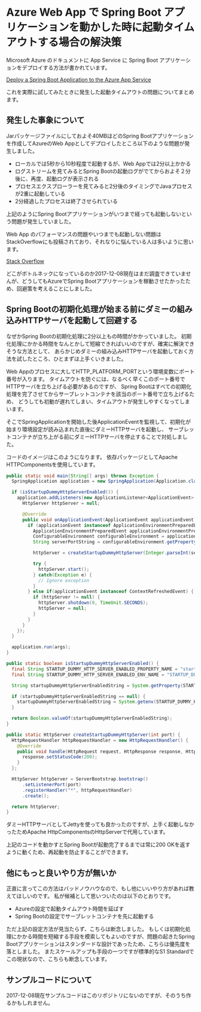 # Azure Web App で Spring Boot アプリケーションを動かした時に起動タイムアウトする場合の解決策

Microsoft Azure のドキュメントに App Service に Spring Boot アプリケーションをデプロイする方法が書かれています。

[Deploy a Spring Boot Application to the Azure App Service](https://docs.microsoft.com/en-us/java/azure/spring-framework/deploy-spring-boot-java-web-app-on-azure)

これを実際に試してみたときに発生した起動タイムアウトの問題についてまとめます。

## 発生した事象について

Jarパッケージファイルにしておよそ40MBほどのSpring Bootアプリケーションを作成してAzureのWeb Appとしてデプロイしたところ以下のような問題が発生しました。

* ローカルでは5秒から10秒程度で起動するが、Web Appでは2分以上かかる
* ログストリームを見てみるとSpring Bootの起動ログがでてからおよそ２分後に、再度、起動ログが表示される
* プロセスエクスプローラーを見てみると2分後のタイミングでJavaプロセスが2重に起動している
* 2分経過したプロセスは終了させられている

上記のようにSpring Bootアプリケーションがいつまで経っても起動しないという問題が発生していました。

Web App のパフォーマンスの問題やいつまでも起動しない問題はStackOverflowにも投稿されており、それなりに悩んでいる人は多いように思います。

[Stack Overflow](https://stackoverflow.com/questions/40496521/spring-boot-jar-on-azure-websites-performance-issues)

どこがボトルネックになっているのか2017-12-08現在はまだ調査できていませんが、どうしてもAzureでSpring Bootアプリケーションを稼動させたかったため、回避策を考えることにしました。

## Spring Bootの初期化処理が始まる前にダミーの組み込みHTTPサーバを起動して回避する

なぜかSpring Bootの初期化処理に2分以上もの時間がかかっていました。
初期化処理にかかる時間をなんとかして短縮できればいいのですが、確実に解決できそうな方法として、
あらかじめダミーの組み込みHTTPサーバを起動しておく方法を試したところ、ひとまずは上手くいきました。

Web Appのプロセスに大してHTTP_PLATFORM_PORTという環境変数にポート番号が入ります。
タイムアウトを防ぐには、なるべく早くこのポート番号でHTTPサーバを立ち上げる必要があるのですが、
Spring Bootはすべての初期化処理を完了させてからサーブレットコンテナを該当のポート番号で立ち上げるため、
どうしても初動が遅れてしまい、タイムアウトが発生しやすくなってしまいます。

そこでSpringApplicationを開始した後ApplicationEventを監視して、初期化が始まり環境設定が読み込まれた直後にダミーHTTPサーバを起動し、
サーブレットコンテナが立ち上がる前にダミーHTTPサーバを停止することで対処しました。

コードのイメージはこのようになります。
依存パッケージとしてApache HTTPComponentsを使用しています。

```java
public static void main(String[] args) throws Exception {
  SpringApplication application = new SpringApplication(Application.class);

  if (isStartupDummyHttpServerEnabled()) {
    application.addListeners(new ApplicationListener<ApplicationEvent>() {
      HttpServer httpServer = null;

      @Override
      public void onApplicationEvent(ApplicationEvent applicationEvent) {
        if (applicationEvent instanceof ApplicationEnvironmentPreparedEvent) {
          ApplicationEnvironmentPreparedEvent applicationEnvironmentPreparedEvent = (ApplicationEnvironmentPreparedEvent)applicationEvent;
          ConfigurableEnvironment configurableEnvironment = applicationEnvironmentPreparedEvent.getEnvironment();
          String serverPortString = configurableEnvironment.getProperty("server.port");

          httpServer = createStartupDummyHttpServer(Integer.parseInt(serverPortString));

          try {
            httpServer.start();
          } catch(Exception e) {
            // Ignore exception
          }
        } else if(applicationEvent instanceof ContextRefreshedEvent) {
          if (httpServer != null) {
            httpServer.shutdown(0, TimeUnit.SECONDS);
            httpServer = null;
          }
        }
      }
    });
  }

  application.run(args);
}

public static boolean isStartupDummyHttpServerEnabled() {
  final String STARTUP_DUMMY_HTTP_SERVER_ENABLED_PROPERTY_NAME = "startup.dummyHttpServerEnabled";
  final String STARTUP_DUMMY_HTTP_SERVER_ENABLED_ENV_NAME = "STARTUP_DUMMY_HTTP_SERVER_ENABLED";

  String startupDummyHttpServerEnabledString = System.getProperty(STARTUP_DUMMY_HTTP_SERVER_ENABLED_PROPERTY_NAME);

  if (startupDummyHttpServerEnabledString == null) {
    startupDummyHttpServerEnabledString = System.getenv(STARTUP_DUMMY_HTTP_SERVER_ENABLED_ENV_NAME);
  }

  return Boolean.valueOf(startupDummyHttpServerEnabledString);
}

public static HttpServer createStartupDummyHttpServer(int port) {
  HttpRequestHandler httpRequestHandler = new HttpRequestHandler() {
    @Override
    public void handle(HttpRequest request, HttpResponse response, HttpContext context) throws HttpException, IOException {
      response.setStatusCode(200);
    }
  };

  HttpServer httpServer = ServerBootstrap.bootstrap()
      .setListenerPort(port)
      .registerHandler("*", httpRequestHandler)
      .create();

  return httpServer;
}
```

ダミーHTTPサーバとしてJettyを使っても良かったのですが、上手く起動しなかったためApache HttpComponentsのHttpServerで代用しています。

上記のコードを動かすとSpring Bootが起動完了するまでは常に200 OKを返すように動くため、再起動を防止することができます。

## 他にもっと良いやり方が無いか

正直に言ってこの方法はバッドノウハウなので、もし他にいいやり方があれば教えてほしいのです。
私が候補として思いついたのは以下のとおりです。

* Azureの設定で起動タイムアウト時間を延ばす
* Spring Bootの設定でサーブレットコンテナを先に起動する

ただ上記の設定方法が見当たらず、こちらは断念しました。
もしくは初期化処理にかかる時間を短縮する手段を模索してもよいのですが、問題の起きたSpring Bootアプリケーションはスタンダードな設計であったため、こちらは優先度を落としました。
またスケールアップも手段の一つですが標準的なS1 Standardでこの現状なので、こちらも断念しています。

## サンプルコードについて

2017-12-08現在サンプルコードはこのリポジトリにないのですが、そのうち作るかもしれません。
